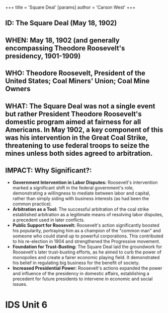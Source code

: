 +++
 title = 'Square Deal'
[params]
	author = 'Carson West'
+++
## ID: The Square Deal (May 18, 1902)

## WHEN:  May 18, 1902 (and generally encompassing Theodore Roosevelt's presidency, 1901-1909)

## WHO: Theodore Roosevelt, President of the United States; Coal Miners' Union; Coal Mine Owners

## WHAT:  The Square Deal was not a single event but rather President Theodore Roosevelt's domestic program aimed at fairness for all Americans.  In May 1902, a key component of this was his intervention in the Great Coal Strike, threatening to use federal troops to seize the mines unless both sides agreed to arbitration.

## IMPACT: Why Significant?:
* **Government Intervention in Labor Disputes:**  Roosevelt's intervention marked a significant shift in the federal government's role, demonstrating a willingness to mediate between labor and capital, rather than simply siding with business interests (as had been the common practice).
* **Arbitration as a Tool:**  The successful arbitration of the coal strike established arbitration as a legitimate means of resolving labor disputes, a precedent used in later conflicts.
* **Public Support for Roosevelt:** Roosevelt's action significantly boosted his popularity, portraying him as a champion of the "common man" and someone who could stand up to powerful corporations. This contributed to his re-election in 1904 and strengthened the Progressive movement.
* **Foundation for Trust-Busting:** The Square Deal laid the groundwork for Roosevelt's later trust-busting efforts, as he aimed to curb the power of monopolies and create a fairer economic playing field.  It demonstrated his belief in regulating big business for the benefit of society.
* **Increased Presidential Power:** Roosevelt's actions expanded the power and influence of the presidency in domestic affairs, establishing a precedent for future presidents to intervene in economic and social issues.

# IDS Unit 6